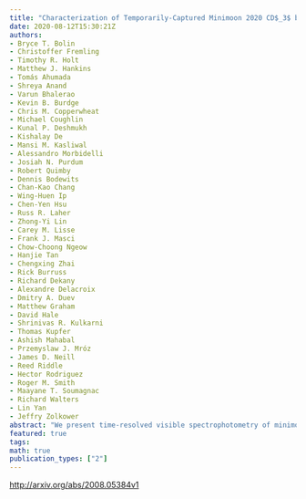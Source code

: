 ```yaml
---
title: "Characterization of Temporarily-Captured Minimoon 2020 CD$_3$ by Keck   Time-resolved Spectrophotometry"
date: 2020-08-12T15:30:21Z
authors:
- Bryce T. Bolin
- Christoffer Fremling
- Timothy R. Holt
- Matthew J. Hankins
- Tomás Ahumada
- Shreya Anand
- Varun Bhalerao
- Kevin B. Burdge
- Chris M. Copperwheat
- Michael Coughlin
- Kunal P. Deshmukh
- Kishalay De
- Mansi M. Kasliwal
- Alessandro Morbidelli
- Josiah N. Purdum
- Robert Quimby
- Dennis Bodewits
- Chan-Kao Chang
- Wing-Huen Ip
- Chen-Yen Hsu
- Russ R. Laher
- Zhong-Yi Lin
- Carey M. Lisse
- Frank J. Masci
- Chow-Choong Ngeow
- Hanjie Tan
- Chengxing Zhai
- Rick Burruss
- Richard Dekany
- Alexandre Delacroix
- Dmitry A. Duev
- Matthew Graham
- David Hale
- Shrinivas R. Kulkarni
- Thomas Kupfer
- Ashish Mahabal
- Przemyslaw J. Mróz
- James D. Neill
- Reed Riddle
- Hector Rodriguez
- Roger M. Smith
- Maayane T. Soumagnac
- Richard Walters
- Lin Yan
- Jeffry Zolkower
abstract: "We present time-resolved visible spectrophotometry of minimoon 2020 CD$_3$, the second asteroid known to become temporarily captured by the Earth-Moon system's gravitational field. The spectrophotometry was taken with Keck I/LRIS between wavelengths 434 nm and 912 nm in $B$, $g$, $V$, $R$, $I$ and RG850 filters as it was leaving the Earth-Moon system on 2020 March 23 UTC. The spectrophotometry of 2020 CD$_3$ most closely resembles the spectra of V-type asteroids and some Lunar rock samples with a reddish slope of ~18$%$/100 nm between 434 nm and 761 nm corresponding to colors of $g$-$r$ = 0.62$pm$0.08, $r$-$i$ = 0.21 $pm$ 0.06 and an absorption band at ~900 nm corresponding to $i$-$z$ = -0.54$pm$0.10. Combining our measured 31.9$pm$0.1 absolute magnitude with an albedo of 0.35 typical for V-type asteroids, we determine 2020 CD$_3$'s diameter to be ~0.9$pm$0.1 m making it the first minimoon and one of the smallest asteroids to be spectrally studied. We use our time-series photometry to detect periodic lightcurve variations with a $<$10$^{-4}$ false alarm probability corresponding to a lightcurve period of ~573 s and a lightcurve amplitude of ~1 mag implying 2020 CD$_3$ possesses a $b/a$ axial ratio of ~2.5. In addition, we extend the observational arc of 2020 CD$_3$ to 37 days between 2020 February 15 UTC and 2020 March 23 UTC. From the improved orbital solution for 2020 CD$_3$, we estimate its likely duration of its capture to be ~2 y, and we measure the non-gravitation perturbation on its orbit due to radiation pressure with an area-to-mass ratio of 6.9$pm$2.4$times$10$^{-4}$ m$^2$/kg implying a density of 2.3$pm$0.8 g/cm$^3$, broadly compatible with the densities of other meter-scale asteroids and Lunar rock. We searched for pre-discovery detections of 2020 CD$_3$ in the ZTF archive as far back as 2018 October, but were unable to locate any positive detections."
featured: true
tags:
math: true
publication_types: ["2"]
---
```

http://arxiv.org/abs/2008.05384v1